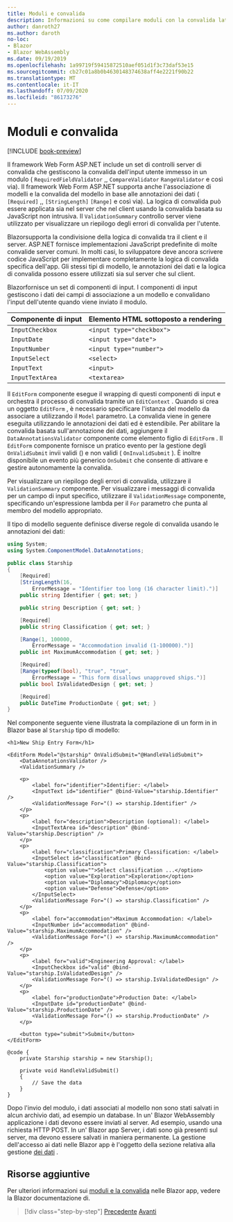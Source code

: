 ```yaml
---
title: Moduli e convalida
description: Informazioni su come compilare moduli con la convalida lato client in Blazor .
author: danroth27
ms.author: daroth
no-loc:
- Blazor
- Blazor WebAssembly
ms.date: 09/19/2019
ms.openlocfilehash: 1a99719f59415872510aef051d1f3c73daf53e15
ms.sourcegitcommit: cb27c01a8b0b4630148374638aff4e2221f90b22
ms.translationtype: MT
ms.contentlocale: it-IT
ms.lasthandoff: 07/09/2020
ms.locfileid: "86173276"
---
```

# <a name="forms-and-validation"></a>Moduli e convalida

[!INCLUDE [book-preview](../../../includes/book-preview.md)]

Il framework Web Form ASP.NET include un set di controlli server di convalida che gestiscono la convalida dell'input utente immesso in un modulo ( `RequiredFieldValidator` ,, `CompareValidator` `RangeValidator` e così via). Il framework Web Form ASP.NET supporta anche l'associazione di modelli e la convalida del modello in base alle annotazioni dei dati ( `[Required]` ,, `[StringLength]` `[Range]` e così via). La logica di convalida può essere applicata sia nel server che nel client usando la convalida basata su JavaScript non intrusiva. Il `ValidationSummary` controllo server viene utilizzato per visualizzare un riepilogo degli errori di convalida per l'utente.

Blazorsupporta la condivisione della logica di convalida tra il client e il server. ASP.NET fornisce implementazioni JavaScript predefinite di molte convalide server comuni. In molti casi, lo sviluppatore deve ancora scrivere codice JavaScript per implementare completamente la logica di convalida specifica dell'app. Gli stessi tipi di modello, le annotazioni dei dati e la logica di convalida possono essere utilizzati sia sul server che sul client.

Blazorfornisce un set di componenti di input. I componenti di input gestiscono i dati dei campi di associazione a un modello e convalidano l'input dell'utente quando viene inviato il modulo.

|Componente di input|Elemento HTML sottoposto a rendering    |
|---------------|-------------------------|
|`InputCheckbox`|`<input type="checkbox">`|
|`InputDate`    |`<input type="date">`    |
|`InputNumber`  |`<input type="number">`  |
|`InputSelect`  |`<select>`               |
|`InputText`    |`<input>`                |
|`InputTextArea`|`<textarea>`             |

Il `EditForm` componente esegue il wrapping di questi componenti di input e orchestra il processo di convalida tramite un `EditContext` . Quando si crea un oggetto `EditForm` , è necessario specificare l'istanza del modello da associare a utilizzando il `Model` parametro. La convalida viene in genere eseguita utilizzando le annotazioni dei dati ed è estendibile. Per abilitare la convalida basata sull'annotazione dei dati, aggiungere il `DataAnnotationsValidator` componente come elemento figlio di `EditForm` . Il `EditForm` componente fornisce un pratico evento per la gestione degli `OnValidSubmit` invii validi () e non validi ( `OnInvalidSubmit` ). È inoltre disponibile un evento più generico `OnSubmit` che consente di attivare e gestire autonomamente la convalida.

Per visualizzare un riepilogo degli errori di convalida, utilizzare il `ValidationSummary` componente. Per visualizzare i messaggi di convalida per un campo di input specifico, utilizzare il `ValidationMessage` componente, specificando un'espressione lambda per il `For` parametro che punta al membro del modello appropriato.

Il tipo di modello seguente definisce diverse regole di convalida usando le annotazioni dei dati:

```csharp
using System;
using System.ComponentModel.DataAnnotations;

public class Starship
{
    [Required]
    [StringLength(16,
        ErrorMessage = "Identifier too long (16 character limit).")]
    public string Identifier { get; set; }

    public string Description { get; set; }

    [Required]
    public string Classification { get; set; }

    [Range(1, 100000,
        ErrorMessage = "Accommodation invalid (1-100000).")]
    public int MaximumAccommodation { get; set; }

    [Required]
    [Range(typeof(bool), "true", "true",
        ErrorMessage = "This form disallows unapproved ships.")]
    public bool IsValidatedDesign { get; set; }

    [Required]
    public DateTime ProductionDate { get; set; }
}
```

Nel componente seguente viene illustrata la compilazione di un form in in Blazor base al `Starship` tipo di modello:

```razor
<h1>New Ship Entry Form</h1>

<EditForm Model="@starship" OnValidSubmit="@HandleValidSubmit">
    <DataAnnotationsValidator />
    <ValidationSummary />

    <p>
        <label for="identifier">Identifier: </label>
        <InputText id="identifier" @bind-Value="starship.Identifier" />
        <ValidationMessage For="() => starship.Identifier" />
    </p>
    <p>
        <label for="description">Description (optional): </label>
        <InputTextArea id="description" @bind-Value="starship.Description" />
    </p>
    <p>
        <label for="classification">Primary Classification: </label>
        <InputSelect id="classification" @bind-Value="starship.Classification">
            <option value="">Select classification ...</option>
            <option value="Exploration">Exploration</option>
            <option value="Diplomacy">Diplomacy</option>
            <option value="Defense">Defense</option>
        </InputSelect>
        <ValidationMessage For="() => starship.Classification" />
    </p>
    <p>
        <label for="accommodation">Maximum Accommodation: </label>
        <InputNumber id="accommodation" @bind-Value="starship.MaximumAccommodation" />
        <ValidationMessage For="() => starship.MaximumAccommodation" />
    </p>
    <p>
        <label for="valid">Engineering Approval: </label>
        <InputCheckbox id="valid" @bind-Value="starship.IsValidatedDesign" />
        <ValidationMessage For="() => starship.IsValidatedDesign" />
    </p>
    <p>
        <label for="productionDate">Production Date: </label>
        <InputDate id="productionDate" @bind-Value="starship.ProductionDate" />
        <ValidationMessage For="() => starship.ProductionDate" />
    </p>

    <button type="submit">Submit</button>
</EditForm>

@code {
    private Starship starship = new Starship();

    private void HandleValidSubmit()
    {
        // Save the data
    }
}
```

Dopo l'invio del modulo, i dati associati al modello non sono stati salvati in alcun archivio dati, ad esempio un database. In un' Blazor WebAssembly applicazione i dati devono essere inviati al server. Ad esempio, usando una richiesta HTTP POST. In un' Blazor app Server, i dati sono già presenti sul server, ma devono essere salvati in maniera permanente. La gestione dell'accesso ai dati nelle Blazor app è l'oggetto della sezione relativa alla gestione [dei dati](data.md) .

## <a name="additional-resources"></a>Risorse aggiuntive

Per ulteriori informazioni sui [moduli e la convalida](/aspnet/core/blazor/forms-validation) nelle Blazor app, vedere la Blazor documentazione di.

>[!div class="step-by-step"]
>[Precedente](state-management.md) 
> [Avanti](data.md)
